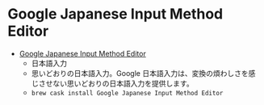 # Google Japanese Input Method Editor
- [Google Japanese Input Method Editor](https://www.google.co.jp/ime/)
  -  日本語入力
  - 思いどおりの日本語入力。Google 日本語入力は、変換の煩わしさを感じさせない思いどおりの日本語入力を提供します。
  - `brew cask install Google Japanese Input Method Editor`
